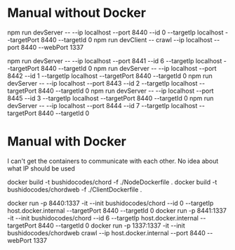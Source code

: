 # Manual without Docker

npm run devServer -- --ip localhost --port 8440 --id 0 --targetIp localhost --targetPort 8440 --targetId 0
npm run devClient -- crawl --ip localhost --port 8440 --webPort 1337

npm run devServer -- --ip localhost --port 8441 --id 6 --targetIp localhost --targetPort 8440 --targetId 0
npm run devServer -- --ip localhost --port 8442 --id 1 --targetIp localhost --targetPort 8440 --targetId 0
npm run devServer -- --ip localhost --port 8443 --id 2 --targetIp localhost --targetPort 8440 --targetId 0
npm run devServer -- --ip localhost --port 8445 --id 3 --targetIp localhost --targetPort 8440 --targetId 0
npm run devServer -- --ip localhost --port 8444 --id 7 --targetIp localhost --targetPort 8440 --targetId 0

# Manual with Docker

I can't get the containers to communicate with each other. No idea about what IP should be used

docker build -t bushidocodes/chord -f ./NodeDockerfile .
docker build -t bushidocodes/chordweb -f ./ClientDockerfile .

docker run -p 8440:1337 -it --init bushidocodes/chord --id 0 --targetIp host.docker.internal --targetPort 8440 --targetId 0
docker run -p 8441:1337 -it --init bushidocodes/chord --id 6 --targetIp host.docker.internal --targetPort 8440 --targetId 0
docker run -p 1337:1337 -it --init bushidocodes/chordweb crawl --ip host.docker.internal --port 8440 --webPort 1337
